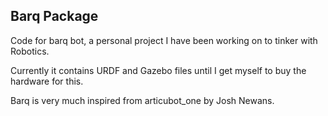 ## Barq Package

Code for barq bot, a personal project I have been working on to tinker with Robotics.

Currently it contains URDF and Gazebo files until I get myself to buy the hardware for this.

Barq is very much inspired from articubot_one by Josh Newans.
